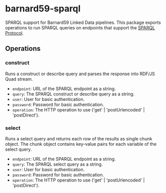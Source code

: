 # barnard59-sparql

SPARQL support for Barnard59 Linked Data pipelines.
This package exports operations to run SPARQL queries on endpoints that support the [SPARQL Protocol](https://www.w3.org/TR/sparql11-protocol/).

## Operations

### construct

Runs a construct or describe query and parses the response into RDF/JS Quad stream.

- `endpoint`: URL of the SPARQL endpoint as a string.
- `query`: The SPARQL construct or describe query as a string.
- `user`: User for basic authentication.
- `password`: Password for basic authentication.
- `operation`: The HTTP operation to use ('get' | 'postUrlencoded' | 'postDirect').

### select

Runs a select query and returns each row of the results as single chunk object.
The chunk object contains key-value pairs for each variable of the select query. 

- `endpoint`: URL of the SPARQL endpoint as a string.
- `query`: The SPARQL select query as a string.
- `user`: User for basic authentication.
- `password`: Password for basic authentication.
- `operation`: The HTTP operation to use ('get' | 'postUrlencoded' | 'postDirect').
